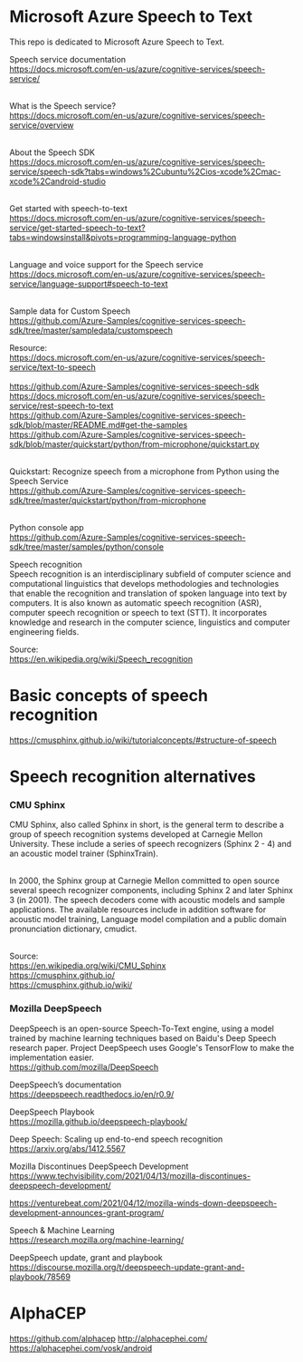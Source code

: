 # Microsoft Azure Speech to Text
This repo is dedicated to Microsoft Azure Speech to Text.

Speech service documentation<BR>
https://docs.microsoft.com/en-us/azure/cognitive-services/speech-service/<BR><BR>

What is the Speech service?<BR>
https://docs.microsoft.com/en-us/azure/cognitive-services/speech-service/overview<BR><BR>

About the Speech SDK<BR>
https://docs.microsoft.com/en-us/azure/cognitive-services/speech-service/speech-sdk?tabs=windows%2Cubuntu%2Cios-xcode%2Cmac-xcode%2Candroid-studio<BR><BR>

Get started with speech-to-text<BR>
https://docs.microsoft.com/en-us/azure/cognitive-services/speech-service/get-started-speech-to-text?tabs=windowsinstall&pivots=programming-language-python<BR><BR>

Language and voice support for the Speech service<BR>
https://docs.microsoft.com/en-us/azure/cognitive-services/speech-service/language-support#speech-to-text<BR><BR>

Sample data for Custom Speech<BR>
https://github.com/Azure-Samples/cognitive-services-speech-sdk/tree/master/sampledata/customspeech<BR>

Resource: <BR>
https://docs.microsoft.com/en-us/azure/cognitive-services/speech-service/text-to-speech<BR>  
https://github.com/Azure-Samples/cognitive-services-speech-sdk <BR>
https://docs.microsoft.com/en-us/azure/cognitive-services/speech-service/rest-speech-to-text<BR> 
https://github.com/Azure-Samples/cognitive-services-speech-sdk/blob/master/README.md#get-the-samples<BR>
https://github.com/Azure-Samples/cognitive-services-speech-sdk/blob/master/quickstart/python/from-microphone/quickstart.py <BR><BR>

Quickstart: Recognize speech from a microphone from Python using the Speech Service<BR>
https://github.com/Azure-Samples/cognitive-services-speech-sdk/tree/master/quickstart/python/from-microphone<BR><BR>

Python console app<BR>
https://github.com/Azure-Samples/cognitive-services-speech-sdk/tree/master/samples/python/console<BR>
  

Speech recognition <BR>
Speech recognition is an interdisciplinary subfield of computer science and computational linguistics that develops methodologies and technologies that enable the recognition and translation of spoken language into text by computers. It is also known as automatic speech recognition (ASR), computer speech recognition or speech to text (STT). It incorporates knowledge and research in the computer science, linguistics and computer engineering fields.<BR>

Source:<BR>
https://en.wikipedia.org/wiki/Speech_recognition<BR>
  
# Basic concepts of speech recognition  
https://cmusphinx.github.io/wiki/tutorialconcepts/#structure-of-speech


# Speech recognition alternatives

### CMU Sphinx
CMU Sphinx, also called Sphinx in short, is the general term to describe a group of speech recognition systems developed at Carnegie Mellon University. These include a series of speech recognizers (Sphinx 2 - 4) and an acoustic model trainer (SphinxTrain). <BR><BR>

In 2000, the Sphinx group at Carnegie Mellon committed to open source several speech recognizer components, including Sphinx 2 and later Sphinx 3 (in 2001). The speech decoders come with acoustic models and sample applications. The available resources include in addition software for acoustic model training, Language model compilation and a public domain pronunciation dictionary, cmudict.<BR><BR>

Source: <BR>
https://en.wikipedia.org/wiki/CMU_Sphinx<BR>
https://cmusphinx.github.io/ <BR>
https://cmusphinx.github.io/wiki/ <BR>  
  

### Mozilla DeepSpeech
DeepSpeech is an open-source Speech-To-Text engine, using a model trained by machine learning techniques based on Baidu's Deep Speech research paper. Project DeepSpeech uses Google's TensorFlow to make the implementation easier. <BR>
https://github.com/mozilla/DeepSpeech <BR>

DeepSpeech’s documentation <BR>
https://deepspeech.readthedocs.io/en/r0.9/ <BR>
  
DeepSpeech Playbook <BR>
https://mozilla.github.io/deepspeech-playbook/ <BR>

Deep Speech: Scaling up end-to-end speech recognition <BR>
https://arxiv.org/abs/1412.5567 <BR>

Mozilla Discontinues DeepSpeech Development <BR>
https://www.techvisibility.com/2021/04/13/mozilla-discontinues-deepspeech-development/<BR>

https://venturebeat.com/2021/04/12/mozilla-winds-down-deepspeech-development-announces-grant-program/

Speech & Machine Learning <BR>
https://research.mozilla.org/machine-learning/<BR>





DeepSpeech update, grant and playbook <BR>
https://discourse.mozilla.org/t/deepspeech-update-grant-and-playbook/78569 <BR>
  

# AlphaCEP
https://github.com/alphacep
http://alphacephei.com/
https://alphacephei.com/vosk/android


